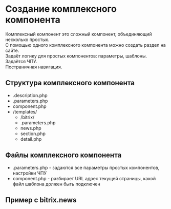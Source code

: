 # Создание комплексного компонента
Комплексный компонент это сложный компонент, объединяющий несколько простых.  
С помощью одного комплексного компонента можно создать раздел на сайте.  
Задаёт логику для простых компонентов: параметры, шаблоны.  
Задаётся ЧПУ.  
Постраничная навигация.

## Структура комплексного компонента
- .description.php
- .parameters.php
- component.php
- /templates/
  - /bitrix/
  - .parameters.php
  - news.php
  - section.php
  - detail.php

## Файлы комплексного компонента
- .parameters.php - задаются все параметры простых компонентов, настройки ЧПУ
- component.php - разбирает URL адрес текущей страницы, какой файл шаблона должен быть подключен

## Пример с bitrix.news
